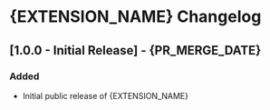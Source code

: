 # {EXTENSION_NAME} Changelog

## [1.0.0 - Initial Release] - {PR_MERGE_DATE}

### Added
- Initial public release of {EXTENSION_NAME}
